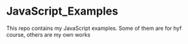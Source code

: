 # JavaScript_Examples
This repo contains my JavaScript examples. Some of them are for hyf course, others are my own works 
